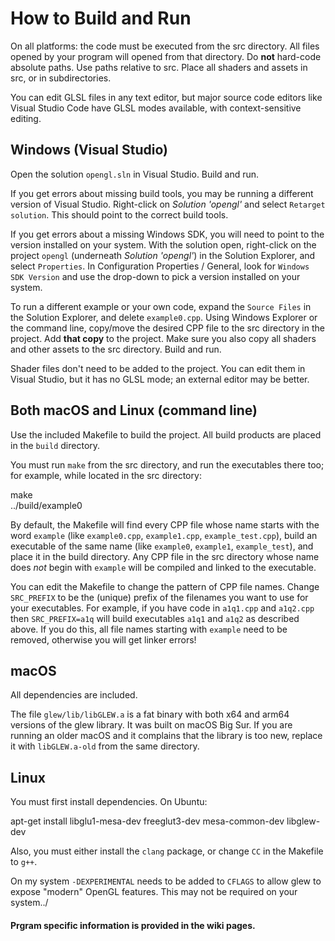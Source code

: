 # How to Build and Run

On all platforms: the code must be executed from the src directory. All files opened by your program will opened from that directory. Do **not** hard-code absolute paths. Use paths relative to src. Place all shaders and assets in src, or in subdirectories.

You can edit GLSL files in any text editor, but major source code editors like Visual Studio Code have GLSL modes available, with context-sensitive editing.

## Windows (Visual Studio)

Open the solution `opengl.sln` in Visual Studio. Build and run.

If you get errors about missing build tools, you may be running a different version of Visual Studio. Right-click on *Solution 'opengl'* and select `Retarget solution`. This should point to the correct build tools.

If you get errors about a missing Windows SDK, you will need to point to the version installed on your system. With the solution open, right-click on the project `opengl` (underneath *Solution 'opengl'*) in the Solution Explorer, and select `Properties`. In Configuration Properties / General, look for `Windows SDK Version` and use the drop-down to pick a version installed on your system.

To run a different example or your own code, expand the `Source Files` in the Solution Explorer, and delete `example0.cpp`. Using Windows Explorer or the command line, copy/move the desired CPP file to the src directory in the project. Add **that copy** to the project. Make sure you also copy all shaders and other assets to the src directory. Build and run.

Shader files don't need to be added to the project. You can edit them in Visual Studio, but it has no GLSL mode; an external editor may be better.

## Both macOS and Linux (command line)

Use the included Makefile to build the project. All build products are placed in the `build` directory.

You must run `make` from the src directory, and run the executables there too; for example, while located in the src directory:

  make  
  ../build/example0

By default, the Makefile will find every CPP file whose name starts with the word `example` (like `example0.cpp`, `example1.cpp`, `example_test.cpp`), build an executable of the same name (like `example0`, `example1`, `example_test`), and place it in the build directory. Any CPP file in the src directory whose name does *not* begin with `example` will be compiled and linked to the executable.

You can edit the Makefile to change the pattern of CPP file names. Change `SRC_PREFIX` to be the (unique) prefix of the filenames you want to use for your executables. For example, if you have code in `a1q1.cpp` and `a1q2.cpp` then `SRC_PREFIX=a1q` will build executables `a1q1` and `a1q2` as described above. If you do this, all file names starting with `example` need to be removed, otherwise you will get linker errors!

## macOS

All dependencies are included.

The file `glew/lib/libGLEW.a` is a fat binary with both x64 and arm64 versions of the glew library. It was built on macOS Big Sur. If you are running an older macOS and it complains that the library is too new, replace it with `libGLEW.a-old` from the same directory.

## Linux

You must first install dependencies. On Ubuntu:

apt-get install libglu1-mesa-dev freeglut3-dev mesa-common-dev libglew-dev

Also, you must either install the `clang` package, or change `CC` in the Makefile to `g++`.

On my system `-DEXPERIMENTAL` needs to be added to `CFLAGS` to allow glew to expose "modern" OpenGL features. This may not be required on your system../


#### Prgram specific information is provided in the wiki pages. 
